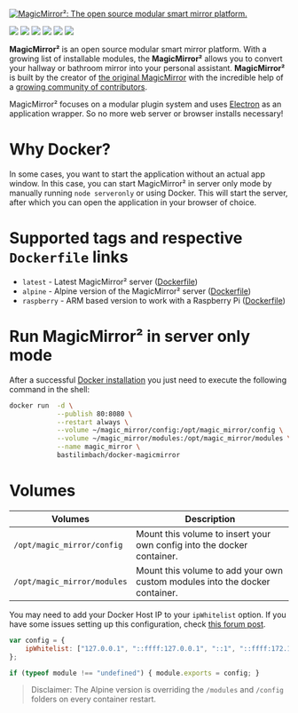[![MagicMirror²: The open source modular smart mirror platform. ](https://github.com/MichMich/MagicMirror/raw/master/.github/header.png)](https://github.com/MichMich/MagicMirror)

[![](https://david-dm.org/MichMich/MagicMirror.svg)](https://david-dm.org/MichMich/MagicMirror) [![](https://david-dm.org/MichMich/MagicMirror/dev-status.svg)](https://david-dm.org/MichMich/MagicMirror#info=devDependencies) [![](https://bestpractices.coreinfrastructure.org/projects/347/badge)](https://bestpractices.coreinfrastructure.org/projects/347) [![](https://img.shields.io/badge/license-MIT-blue.svg)](http://choosealicense.com/licenses/mit) [![](https://travis-ci.org/MichMich/MagicMirror.svg)](https://travis-ci.org/MichMich/MagicMirror) [![](https://snyk.io/test/github/MichMich/MagicMirror/badge.svg)](https://snyk.io/test/github/MichMich/MagicMirror)

**MagicMirror²** is an open source modular smart mirror platform. With a growing list of installable modules, the **MagicMirror²** allows you to convert your hallway or bathroom mirror into your personal assistant. **MagicMirror²** is built by the creator of [the original MagicMirror](http://michaelteeuw.nl/tagged/magicmirror) with the incredible help of a [growing community of contributors](https://github.com/MichMich/MagicMirror/graphs/contributors).

MagicMirror² focuses on a modular plugin system and uses [Electron](http://electron.atom.io/) as an application wrapper. So no more web server or browser installs necessary!

# Why Docker?
In some cases, you want to start the application without an actual app window. In this case, you can start MagicMirror² in server only mode by manually running `node serveronly` or using Docker. This will start the server, after which you can open the application in your browser of choice.

# Supported tags and respective `Dockerfile` links

- `latest` - Latest MagicMirror² server ([Dockerfile](https://github.com/bastilimbach/docker-MagicMirror/blob/master/Dockerfile))
- `alpine` - Alpine version of the MagicMirror² server ([Dockerfile](https://github.com/bastilimbach/docker-MagicMirror/blob/master/alpine/Dockerfile))
- `raspberry` - ARM based version to work with a Raspberry Pi ([Dockerfile](https://github.com/bastilimbach/docker-MagicMirror/blob/master/raspberry/Dockerfile))

# Run MagicMirror² in server only mode
After a successful [Docker installation](https://docs.docker.com/engine/installation/) you just need to execute the following command in the shell:

```bash
docker run  -d \
			--publish 80:8080 \
			--restart always \
			--volume ~/magic_mirror/config:/opt/magic_mirror/config \
			--volume ~/magic_mirror/modules:/opt/magic_mirror/modules \
			--name magic_mirror \
			bastilimbach/docker-magicmirror
```

# Volumes
| **Volumes** | **Description** |
| --- | --- |
| `/opt/magic_mirror/config` | Mount this volume to insert your own config into the docker container. |
| `/opt/magic_mirror/modules` | Mount this volume to add your own custom modules into the docker container. |

You may need to add your Docker Host IP to your `ipWhitelist` option. If you have some issues setting up this configuration, check [this forum post](https://forum.magicmirror.builders/topic/1326/ipwhitelist-howto).

```javascript
var config = {
	ipWhitelist: ["127.0.0.1", "::ffff:127.0.0.1", "::1", "::ffff:172.17.0.1"]
};

if (typeof module !== "undefined") { module.exports = config; }
```

> Disclaimer: The Alpine version is overriding the `/modules` and `/config` folders on every container restart.
